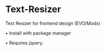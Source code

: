 # Text-Resizer
Text Resizer for frontend design (EVO/Modx)
<p>• Install with package manager</p>
<p>• Requires jquery.</p>
